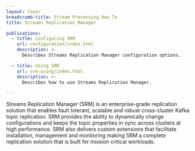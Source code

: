 ```yaml
---
layout: foyer
breadcrumb-title: Stream Processing How To
title: Streams Replication Manager

publications:
  - title: Configuring SRM
    url: configuration/index.html
    description: >-
      Describes Streams Replication Manager configuration options.

  - title: Using SRM
    url: srm-using/index.html
    description: >-
      Describes how to use Streams Replication Manager.

---
```


Streams Replication Manager (SRM) is an enterprise-grade replication
solution that enables fault tolerant, scalable and robust cross-cluster
Kafka topic replication. SRM provides the ability to dynamically change
configurations and keeps the topic properties in sync across clusters at
high performance. SRM also delivers custom extensions that facilitate
installation, management and monitoring making SRM a complete
replication solution that is built for mission critical workloads.
